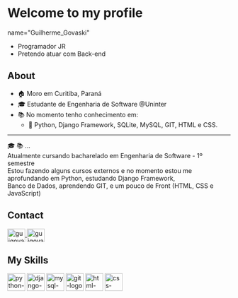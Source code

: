 # Welcome to my profile 
name="Guilherme_Govaski"

* Programador JR
* Pretendo atuar com Back-end

## About
* :house:	Moro em Curitiba, Paraná
* :mortar_board: Estudante de Engenharia de Software @Uninter
* :books: No momento tenho conhecimento em:
  * :snake: Python, Django Framework, SQLite, MySQL, GIT, HTML e CSS.
---
:mortar_board: :books: ... <br>
Atualmente cursando bacharelado em Engenharia de Software - 1º semestre <br>
Estou fazendo alguns cursos externos e no momento estou me aprofundando em Python, estudando Django Framework, <br>
Banco de Dados, aprendendo GIT, e um pouco de Front (HTML, CSS e JavaScript) 

## Contact
<a href="https://www.linkedin.com/in/guilherme-govaski-533079216/" target="_blank">
  <img align="center" alt="guigovaski-linkedin" width="40" height="30" src="https://cdn.jsdelivr.net/gh/devicons/devicon/icons/linkedin/linkedin-original.svg" style="max-width:100%;">
</a>
<a href="mailto:guilhermegovaski@hotmail.com">
  <img align="center" alt="guigovaski-email" width="40" height="30" src="https://cdn.icon-icons.com/icons2/1826/PNG/512/4202011emailgmaillogomailsocialsocialmedia-115677_115624.png" style="max-width:100%;">
</a>

## My Skills
<img src="https://cdn.jsdelivr.net/gh/devicons/devicon/icons/python/python-original.svg" alt="python-logo" width="40" height="40" style="max-width:100%;"></img>
<img src="https://cdn.jsdelivr.net/gh/devicons/devicon/icons/django/django-original.svg" alt="django-logo" width="40" height="40" style="max-width:100%;"></img>
<img src="https://cdn.jsdelivr.net/gh/devicons/devicon/icons/mysql/mysql-original-wordmark.svg" alt="mysql-logo" width="40" height="40" style="max-width:100%;"></img>
<img src="https://cdn.jsdelivr.net/gh/devicons/devicon/icons/git/git-original.svg" alt="git-logo" width="40" height="40" style="max-width:100%;"></img>
<img src="https://cdn.jsdelivr.net/gh/devicons/devicon/icons/html5/html5-original-wordmark.svg" alt="html-logo" width="40" height="40" style="max-width:100%;"></img>
<img src="https://cdn.jsdelivr.net/gh/devicons/devicon/icons/css3/css3-original-wordmark.svg" alt="css-logo" width="40" height="40" style="max-width:100%;"></img>
